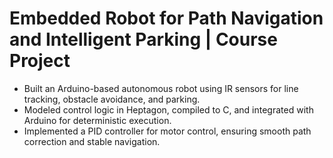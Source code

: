 # Embedded Robot for Path Navigation and Intelligent Parking | Course Project

* Built an Arduino-based autonomous robot using IR sensors for line tracking, obstacle avoidance, and parking.
* Modeled control logic in Heptagon, compiled to C, and integrated with Arduino for deterministic execution.
* Implemented a PID controller for motor control, ensuring smooth path correction and stable navigation.
